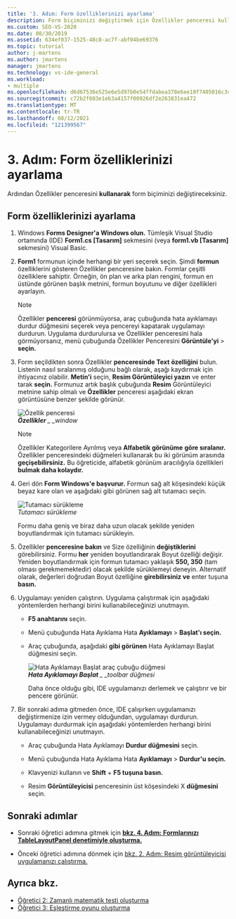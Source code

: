 ```yaml
---
title: '3. Adım: Form özelliklerinizi ayarlama'
description: Form biçiminizi değiştirmek için Özellikler penceresi kullanmayı öğrenin.
ms.custom: SEO-VS-2020
ms.date: 08/30/2019
ms.assetid: 634ef037-1525-48c8-ac7f-abf04be69376
ms.topic: tutorial
author: j-martens
ms.author: jmartens
manager: jmartens
ms.technology: vs-ide-general
ms.workload:
- multiple
ms.openlocfilehash: d6d67536e525e6e5d97b0e54ffdabea378e6ee10f7405016c3c7ff929664ed74
ms.sourcegitcommit: c72b2f603e1eb3a4157f00926df2e263831ea472
ms.translationtype: MT
ms.contentlocale: tr-TR
ms.lasthandoff: 08/12/2021
ms.locfileid: "121399567"
---
```

# <a name="step-3-set-your-form-properties"></a>3. Adım: Form özelliklerinizi ayarlama

Ardından Özellikler penceresini **kullanarak** form biçiminizi değiştireceksiniz.

## <a name="how-to-set-your-form-properties"></a>Form özelliklerinizi ayarlama

1. Windows **Forms Designer'a Windows olun.** Tümleşik Visual Studio ortamında (IDE) **Form1.cs [Tasarım]** sekmesini (veya **form1.vb [Tasarım]** sekmesini) Visual Basic.

1. **Form1** formunun içinde herhangi bir yeri seçerek seçin. Şimdi **formun** özelliklerini gösteren Özellikler penceresine bakın. Formlar çeşitli özelliklere sahiptir. Örneğin, ön plan ve arka plan rengini, formun en üstünde görünen başlık metnini, formun boyutunu ve diğer özellikleri ayarlayın.

   > [!NOTE]
   > Özellikler **penceresi** görünmüyorsa, araç çubuğunda hata ayıklamayı  durdur düğmesini seçerek veya pencereyi kapatarak uygulamayı durdurun. Uygulama durdurulursa ve Özellikler penceresini hala  görmüyorsanız, menü çubuğunda Özellikler Penceresini **Görüntüle'yi**  >  **seçin.**

1. Form seçildikten sonra Özellikler **penceresinde Text** **özelliğini** bulun. Listenin nasıl sıralanmış olduğunu bağlı olarak, aşağı kaydırmak için ihtiyacınız olabilir. **Metin'i** seçin, **Resim Görüntüleyici yazın** ve enter tarak **seçin.**  Formunuz artık başlık çubuğunda **Resim** Görüntüleyici metnine sahip olmalı ve **Özellikler** penceresi aşağıdaki ekran görüntüsüne benzer şekilde görünür.

    ![Özellik penceresi](../ide/media/express_edittextproperty.png)<br>
   ***Özellikler** _ _window*

   > [!NOTE]
   > Özellikler Kategorilere Ayrılmış veya **Alfabetik görünüme** **göre sıralanır.** Özellikler penceresindeki düğmeleri kullanarak bu iki görünüm arasında **geçişebilirsiniz.** Bu öğreticide, alfabetik görünüm aracılığıyla özellikleri **bulmak daha kolaydır.**

1. Geri dön **Form Windows'e başvurur.** Formun sağ alt köşesindeki küçük beyaz kare olan ve aşağıdaki gibi görünen sağ alt tutamacı seçin.

    ![Tutamacı sürükleme](../ide/media/express_bottomrt_drag.png)<br>
   *Tutamacı sürükleme*

    Formu daha geniş ve biraz daha uzun olacak şekilde yeniden boyutlandırmak için tutamacı sürükleyin.

1. Özellikler **penceresine bakın** ve Size özelliğinin **değiştiklerini** görebilirsiniz. Formu **her** yeniden boyutlandırarak Boyut özelliği değişir. Yeniden boyutlandırmak için formun tutamacı yaklaşık **550, 350** (tam olması gerekmemektedir) olacak şekilde sürüklemeyi deneyin. Alternatif olarak, değerleri doğrudan Boyut özelliğine **girebilirsiniz ve** enter tuşuna **basın.**

1. Uygulamayı yeniden çalıştırın. Uygulama çalıştırmak için aşağıdaki yöntemlerden herhangi birini kullanabileceğinizi unutmayın.

   - **F5 anahtarını** seçin.

   - Menü çubuğunda Hata Ayıklama Hata **Ayıklamayı**  >  **Başlat'ı seçin.**

   - Araç çubuğunda, aşağıdaki **gibi görünen** Hata Ayıklamayı Başlat düğmesini seçin.

      ![Hata Ayıklamayı Başlat araç çubuğu düğmesi](../ide/media/express_icondebug.png)<br>
     ***Hata Ayıklamayı Başlat** _ _toolbar düğmesi*

     Daha önce olduğu gibi, IDE uygulamanızı derlemek ve çalıştırır ve bir pencere görünür.

1. Bir sonraki adıma gitmeden önce, IDE çalışırken uygulamanızı değiştirmenize izin vermey olduğundan, uygulamayı durdurun. Uygulamayı durdurmak için aşağıdaki yöntemlerden herhangi birini kullanabileceğinizi unutmayın.

   - Araç çubuğunda Hata Ayıklamayı **Durdur düğmesini** seçin.

   - Menü çubuğunda Hata Ayıklama Hata **Ayıklamayı**  >  **Durdur'u seçin.**

   - Klavyenizi kullanın ve **Shift** + **F5 tuşuna basın.**

   - Resim **Görüntüleyicisi** penceresinin üst köşesindeki X **düğmesini** seçin.

## <a name="next-steps"></a>Sonraki adımlar

* Sonraki öğretici adımına gitmek için **[bkz. 4. Adım: Formlarınızı TableLayoutPanel denetimiyle oluşturma.](../ide/step-4-lay-out-your-form-with-a-tablelayoutpanel-control.md)**

* Önceki öğretici adımına dönmek için [bkz. 2. Adım: Resim görüntüleyicisi uygulamanızı çalıştırma.](../ide/step-2-run-your-program.md)

## <a name="see-also"></a>Ayrıca bkz.

* [Öğretici 2: Zamanlı matematik testi oluşturma](tutorial-2-create-a-timed-math-quiz.md)
* [Öğretici 3: Eşleştirme oyunu oluşturma](tutorial-3-create-a-matching-game.md)

